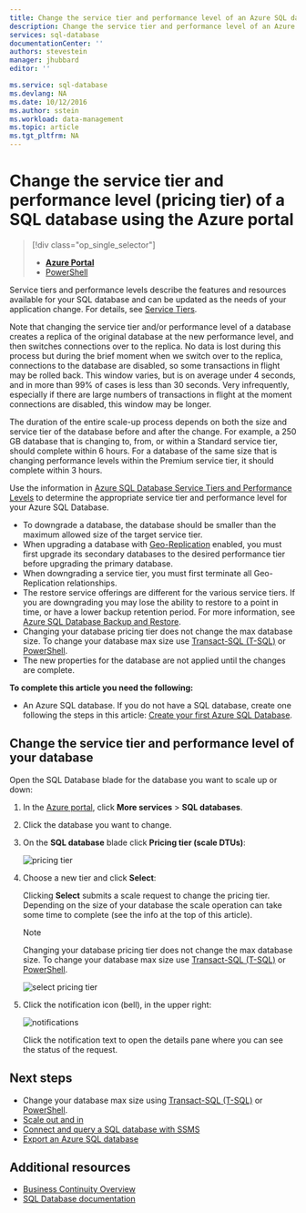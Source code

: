 ```yaml
---
title: Change the service tier and performance level of an Azure SQL database
description: Change the service tier and performance level of an Azure SQL database shows how to scale your SQL database up or down. Changing the pricing tier of an Azure SQL database.
services: sql-database
documentationCenter: ''
authors: stevestein
manager: jhubbard
editor: ''

ms.service: sql-database
ms.devlang: NA
ms.date: 10/12/2016
ms.author: sstein
ms.workload: data-management
ms.topic: article
ms.tgt_pltfrm: NA
---
```


# Change the service tier and performance level (pricing tier) of a SQL database using the Azure portal

> [!div class="op_single_selector"]
>- [**Azure Portal**](./sql-database-scale-up.md)
>- [PowerShell](./sql-database-scale-up-powershell.md)

Service tiers and performance levels describe the features and resources available for your SQL database and can be updated as the needs of your application change. For details, see [Service Tiers](./sql-database-service-tiers.md).

Note that changing the service tier and/or performance level of a database creates a replica of the original database at the new performance level, and then switches connections over to the replica. No data is lost during this process but during the brief moment when we switch over to the replica, connections to the database are disabled, so some transactions in flight may be rolled back. This window varies, but is on average under 4 seconds, and in more than 99% of cases is less than 30 seconds. Very infrequently, especially if there are large numbers of transactions in flight at the moment connections are disabled, this window may be longer.  

The duration of the entire scale-up process depends on both the size and service tier of the database before and after the change. For example, a 250 GB database that is changing to, from, or within a Standard service tier, should complete within 6 hours. For a database of the same size that is changing performance levels within the Premium service tier, it should complete within 3 hours.

Use the information in [Azure SQL Database Service Tiers and Performance Levels](./sql-database-service-tiers.md) to determine the appropriate service tier and performance level for your Azure SQL Database.

- To downgrade a database, the database should be smaller than the maximum allowed size of the target service tier. 
- When upgrading a database with [Geo-Replication](./sql-database-geo-replication-overview.md) enabled, you must first upgrade its secondary databases to the desired performance tier before upgrading the primary database.
- When downgrading a service tier, you must first terminate all Geo-Replication relationships. 
- The restore service offerings are different for the various service tiers. If you are downgrading you may lose the ability to restore to a point in time, or have a lower backup retention period. For more information, see [Azure SQL Database Backup and Restore](./sql-database-business-continuity.md).
- Changing your database pricing tier does not change the max database size. To change your database max size use [Transact-SQL (T-SQL)](https://msdn.microsoft.com/zh-cn/library/mt574871.aspx) or [PowerShell](https://msdn.microsoft.com/zh-cn/library/mt619433.aspx).
- The new properties for the database are not applied until the changes are complete.

**To complete this article you need the following:**

- An Azure SQL database. If you do not have a SQL database, create one following the steps in this article: [Create your first Azure SQL Database](./sql-database-get-started.md).

## Change the service tier and performance level of your database

Open the SQL Database blade for the database you want to scale up or down:

1. In the [Azure portal](https://portal.azure.cn), click **More services** > **SQL databases**.
2. Click the database you want to change.
3. On the **SQL database** blade click **Pricing tier (scale DTUs)**:

    ![pricing tier][1]

1.  Choose a new tier and click **Select**:

    Clicking **Select** submits a scale request to change the pricing tier. Depending on the size of your database the scale operation can take some time to complete (see the info at the top of this article).

    > [!NOTE]
    > Changing your database pricing tier does not change the max database size. To change your database max size use [Transact-SQL (T-SQL)](https://msdn.microsoft.com/zh-cn/library/mt574871.aspx) or [PowerShell](https://msdn.microsoft.com/zh-cn/library/mt619433.aspx).

    ![select pricing tier][2]

3. Click the notification icon (bell), in the upper right:

    ![notifications][3]

    Click the notification text to open the details pane where you can see the status of the request.

## Next steps

- Change your database max size using [Transact-SQL (T-SQL)](https://msdn.microsoft.com/zh-cn/library/mt574871.aspx) or [PowerShell](https://msdn.microsoft.com/zh-cn/library/mt619433.aspx).
- [Scale out and in](./sql-database-elastic-scale-get-started.md)
- [Connect and query a SQL database with SSMS](./sql-database-connect-query-ssms.md)
- [Export an Azure SQL database](./sql-database-export.md)

## Additional resources

- [Business Continuity Overview](./sql-database-business-continuity.md)
- [SQL Database documentation](./index.md)

<!--Image references-->
[1]: ./media/sql-database-scale-up/new-tier.png
[2]: ./media/sql-database-scale-up/choose-tier.png
[3]: ./media/sql-database-scale-up/scale-notification.png
[4]: ./media/sql-database-scale-up/new-tier.png